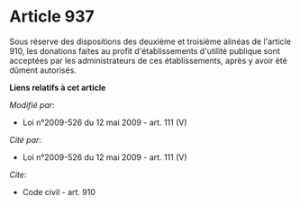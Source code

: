 # Article 937

Sous réserve des dispositions des deuxième et troisième alinéas de l'article 910, les donations faites au profit
d'établissements d'utilité publique sont acceptées par les administrateurs de ces établissements, après y avoir été dûment
autorisés.

**Liens relatifs à cet article**

_Modifié par_:

  - Loi n°2009-526 du 12 mai 2009 - art. 111 (V)

_Cité par_:

  - Loi n°2009-526 du 12 mai 2009 - art. 111 (V)

_Cite_:

  - Code civil - art. 910
